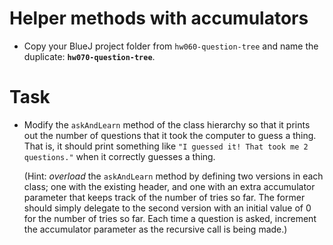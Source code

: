 # Helper methods with accumulators

- Copy your BlueJ project folder from `hw060-question-tree` and name the duplicate: **`hw070-question-tree`**.


# Task

- Modify the `askAndLearn` method of the class hierarchy so that it prints out the number of questions that it took the computer to guess a thing. That is, it should print something like `"I guessed it! That took me 2 questions."` when it correctly guesses a thing.

  (Hint: *overload* the `askAndLearn` method by defining two versions in each class; one with the existing header, and one with an extra accumulator parameter that keeps track of the number of tries so far. The former should simply delegate to the second version with an initial value of 0 for the number of tries so far. Each time a question is asked, increment the accumulator parameter as the recursive call is being made.)
